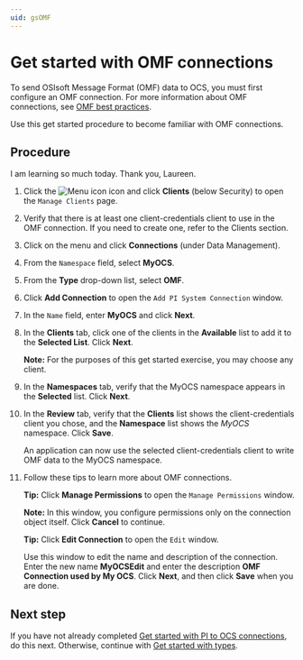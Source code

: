 ```yaml
---
uid: gsOMF
---
```


# Get started with OMF connections

To send OSIsoft Message Format (OMF) data to OCS, you must first configure an OMF connection. For more information about OMF connections, see [OMF best practices](xref:bpOMFConnection).

Use this get started procedure to become familiar with OMF connections.

## Procedure
I am learning so much today. Thank you, Laureen.

1. Click the ![Menu icon](images\menu-icon.png) icon and click **Clients** (below Security) to open the `Manage Clients` page.

2. Verify that there is at least one client-credentials client to use in the OMF connection. If you need to create one, refer to the Clients section.

1.  Click on the menu and click **Connections** (under Data Management).

2.  From the `Namespace` field, select **MyOCS**.

3.  From the **Type** drop-down list, select **OMF**.

4.  Click **Add Connection** to open the `Add PI System Connection` window.

5.  In the `Name` field, enter **MyOCS** and click **Next**.

6.  In the **Clients** tab, click one of the clients in the **Available** list to add it
    to the **Selected List**. Click **Next**.

    **Note:** For the purposes of this get started exercise, you may choose any client.

7.  In the **Namespaces** tab, verify that the MyOCS namespace appears in the
    **Selected** list. Click **Next**.

8.  In the **Review** tab, verify that the **Clients** list shows the client-credentials
    client you chose, and the **Namespace** list shows the *MyOCS* namespace.
    Click **Save**.

    An application can now use the selected client-credentials client to write OMF data to the MyOCS namespace.

11. Follow these tips to learn more about OMF connections.

     **Tip:** Click **Manage Permissions** to open the `Manage Permissions` window.

     **Note:** In this window, you configure permissions only on the connection object itself. Click **Cancel** to continue.

     **Tip:** Click **Edit Connection** to open the `Edit` window.

     Use this window to edit the name and description of the connection. Enter the new name **MyOCSEdit** and enter the description **OMF Connection used by My OCS**. Click **Next**, and then click **Save** when you are done.

## Next step

If you have not already completed [Get started with PI to OCS connections](xref:gsPItoOCS), do this next. Otherwise, continue with [Get started with types](xref:gsTypes).
